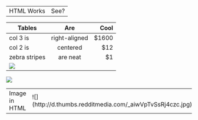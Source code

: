<table>
  <tr>
    <td>HTML Works</td>
    <td>See?</td>
  </tr>
</table>

| Tables        | Are           | Cool  |
| ------------- |:-------------:| -----:|
| col 3 is      | right-aligned | $1600 |
| col 2 is      | centered      |   $12 |
| zebra stripes | are neat      |    $1 |
| ![](http://d.thumbs.redditmedia.com/_aiwVpTvSsRj4czc.jpg) |   |   |


![](http://d.thumbs.redditmedia.com/_aiwVpTvSsRj4czc.jpg)

<table>
  <tr>
    <td>Image in HTML</td>
    <td>![](http://d.thumbs.redditmedia.com/_aiwVpTvSsRj4czc.jpg)</td>
    <td><img src="http://d.thumbs.redditmedia.com/_aiwVpTvSsRj4czc.jpg">
  </tr>
</table>

